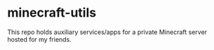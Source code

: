 # minecraft-utils

This repo holds auxiliary services/apps for a private Minecraft server hosted for my friends.